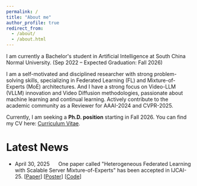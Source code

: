 ```yaml
---
permalink: /
title: "About me"
author_profile: true
redirect_from: 
  - /about/
  - /about.html
---
```

I am currently a Bachelor's student in Artificial Intelligence at South China Normal University. (Sep 2022 – Expected Graduation: Fall 2026)

I am a self-motivated and disciplined researcher with strong problem-solving skills, specializing in Federated Learning (FL) and Mixture-of-Experts (MoE) architectures. And I have a strong focus on Video-LLM (VLLM) innovation and Video Diffusion methodologies, passionate about machine learning and continual learning. Actively contribute to the academic community as a Reviewer for AAAI-2024 and CVPR-2025.

Currently, I am seeking a **Ph.D. position** starting in Fall 2026. You can find my CV here: [Curriculum Vitae](../assets/CV_Yanzhao_Chen.pdf).

Latest News
======
* April 30, 2025 &nbsp;&nbsp;&nbsp;&nbsp; One paper called "Heterogeneous Federated Learning with Scalable Server Mixture-of-Experts" has been accepted in IJCAI-25. [[Paper](../files/MoE_IJCAI_2025_Cam.pdf)]&nbsp;[[Poster](../files/FedMoE_poster.pdf)]&nbsp;[[Code](https://github.com/FancyAI-SCNU/FedMoE_IJCAI_2025)]

